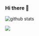 ### Hi there 👋


![github stats](https://github-readme-stats.vercel.app/api?username=MuhammadMayudin&show_icons=true)


 <img src="https://github-readme-stats.vercel.app/api/top-langs/?username=MuhammadMayudin&theme=vue">
